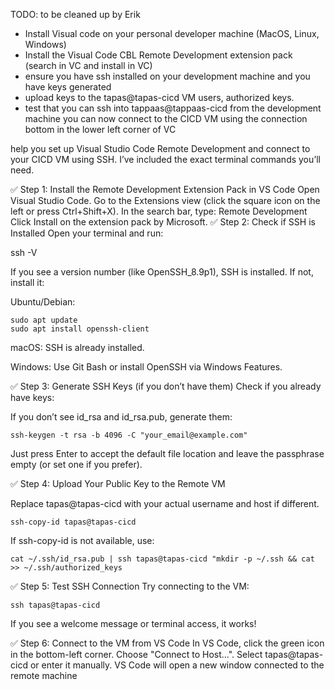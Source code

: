 TODO: to be cleaned up by Erik

- Install Visual code on your personal developer machine (MacOS, Linux, Windows)
- Install the Visual Code CBL Remote Development extension pack (search in VC and install in VC)
- ensure you have ssh installed on your development machine and you have keys generated
- upload keys to the tapas@tapas-cicd VM users, authorized keys.
- test that you can ssh into tappaas@tappaas-cicd from the development machine
you can now connect to the CICD VM using the connection bottom in the lower left corner of VC

help you set up Visual Studio Code Remote Development and connect to your CICD VM using SSH. I’ve included the exact terminal commands you’ll need.

✅ Step 1: Install the Remote Development Extension Pack in VS Code
Open Visual Studio Code.
Go to the Extensions view (click the square icon on the left or press Ctrl+Shift+X).
In the search bar, type:
Remote Development
Click Install on the extension pack by Microsoft.
✅ Step 2: Check if SSH is Installed
Open your terminal and run:

  ssh -V

If you see a version number (like OpenSSH_8.9p1), SSH is installed. If not, install it:

Ubuntu/Debian:

    sudo apt update
    sudo apt install openssh-client


macOS: SSH is already installed.

Windows: Use Git Bash or install OpenSSH via Windows Features.

✅ Step 3: Generate SSH Keys (if you don’t have them)
Check if you already have keys:


If you don’t see id_rsa and id_rsa.pub, generate them:

    ssh-keygen -t rsa -b 4096 -C "your_email@example.com"


Just press Enter to accept the default file location and leave the passphrase empty (or set one if you prefer).

✅ Step 4: Upload Your Public Key to the Remote VM

Replace tapas@tapas-cicd with your actual username and host if different.


    ssh-copy-id tapas@tapas-cicd

If ssh-copy-id is not available, use:

    cat ~/.ssh/id_rsa.pub | ssh tapas@tapas-cicd "mkdir -p ~/.ssh && cat >> ~/.ssh/authorized_keys


✅ Step 5: Test SSH Connection
Try connecting to the VM:
  
    ssh tapas@tapas-cicd

If you see a welcome message or terminal access, it works!

✅ Step 6: Connect to the VM from VS Code
In VS Code, click the green icon in the bottom-left corner.
Choose "Connect to Host...".
Select tapas@tapas-cicd or enter it manually.
VS Code will open a new window connected to the remote machine
